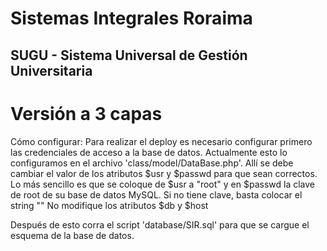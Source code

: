 Sistemas Integrales Roraima
=============================
SUGU - Sistema Universal de Gestión Universitaria
-------------------------------------------------
# Versión a 3 capas

Cómo configurar:
Para realizar el deploy es necesario configurar primero las credenciales de
acceso a la base de datos. Actualmente esto lo configuramos en el archivo
'class/model/DataBase.php'. Allí se debe cambiar el valor de los atributos
$usr y $passwd para que sean correctos. Lo más sencillo es que se coloque de
$usr a "root" y en $passwd la clave de root de su base de datos MySQL.
Si no tiene clave, basta colocar el string ""
No modifique los atributos $db y $host

Después de esto corra el script 'database/SIR.sql' para que se cargue el esquema
de la base de datos.
